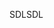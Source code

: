 <span data-ttu-id="f6b92-101">SDL</span><span class="sxs-lookup"><span data-stu-id="f6b92-101">SDL</span></span>